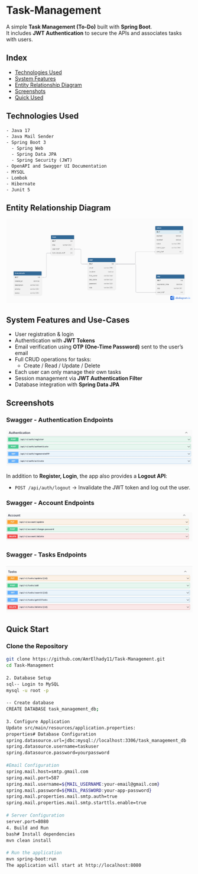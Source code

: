 # Task-Management

A simple **Task Management (To-Do)**  built with **Spring Boot**.  
It includes **JWT Authentication** to secure the APIs and associates tasks with users.
## Index

- [Technologies Used](#technologies-used)
- [System Features](#system-features-and-use-cases)
- [Entity Relationship Diagram](#Entity-Relationship-Diagram)
- [Screenshots](#Screenshots)
- [Quick Used](#Quick-Start)





## Technologies Used
    - Java 17
    - Java Mail Sender
    - Spring Boot 3
      - Spring Web
      - Spring Data JPA
      - Spring Security (JWT)
    - OpenAPI and Swagger UI Documentation
    - MYSQL
    - Lombok
    - Hibernate
    - Junit 5

## Entity Relationship Diagram

![Entity Relationship Diagram](https://github.com/AmrElhady11/Task-Management/blob/master/assests/ERD.png)


## System Features and Use-Cases


- User registration & login
- Authentication with **JWT Tokens**
- Email verification using **OTP (One-Time Password)** sent to the user’s email
- Full CRUD operations for tasks:
  - Create / Read / Update / Delete
- Each user can only manage their own tasks
- Session management via **JWT Authentication Filter**
- Database integration with **Spring Data JPA**


##  Screenshots

### Swagger - Authentication Endpoints

![Swagger Authentication Endpoints](https://github.com/AmrElhady11/Task-Management/blob/master/assests/ScreenShot1.jpeg)

In addition to **Register, Login**, the app also provides a **Logout API**:

- `POST /api/auth/logout` → Invalidate the JWT token and log out the user.

### Swagger - Account Endpoints

![Swagger Account Endpoints](https://github.com/AmrElhady11/Task-Management/blob/master/assests/ScreenShot2.jpeg)

### Swagger - Tasks Endpoints

![Swagger Tasks Endpoints](https://github.com/AmrElhady11/Task-Management/blob/master/assests/ScreenShot3.jpeg)


## Quick Start

### Clone the Repository
```bash
git clone https://github.com/AmrElhady11/Task-Management.git
cd Task-Management

2. Database Setup
sql-- Login to MySQL
mysql -u root -p

-- Create database
CREATE DATABASE task_management_db;

3. Configure Application
Update src/main/resources/application.properties:
properties# Database Configuration
spring.datasource.url=jdbc:mysql://localhost:3306/task_management_db
spring.datasource.username=taskuser
spring.datasource.password=yourpassword

#Email Configuration
spring.mail.host=smtp.gmail.com
spring.mail.port=587
spring.mail.username=${MAIL_USERNAME:your-email@gmail.com}
spring.mail.password=${MAIL_PASSWORD:your-app-password}
spring.mail.properties.mail.smtp.auth=true
spring.mail.properties.mail.smtp.starttls.enable=true

# Server Configuration
server.port=8080
4. Build and Run
bash# Install dependencies
mvn clean install

# Run the application
mvn spring-boot:run
The application will start at http://localhost:8080




